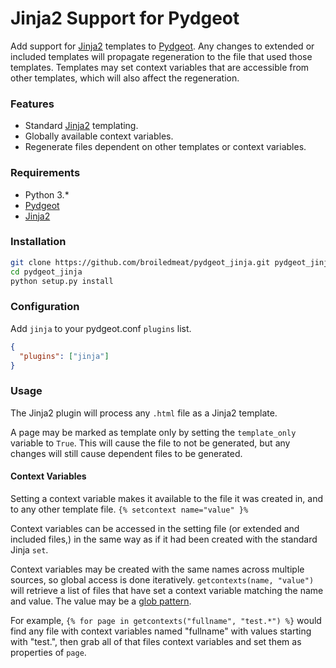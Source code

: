 # Jinja2 Support for Pydgeot
Add support for [Jinja2](https://github.com/mitsuhiko/jinja2) templates to
[Pydgeot](http://www.github.com/broiledmeat/pydgeot). Any changes to extended or included templates will propagate
regeneration to the file that used those templates. Templates may set context variables that are accessible from
other templates, which will also affect the regeneration.

### Features
- Standard [Jinja2](https://github.com/mitsuhiko/jinja2) templating.
- Globally available context variables.
- Regenerate files dependent on other templates or context variables.

### Requirements
- Python 3.*
- [Pydgeot](http://www.github.com/broiledmeat/pydgeot)
- [Jinja2](https://github.com/mitsuhiko/jinja2)

### Installation
```bash
git clone https://github.com/broiledmeat/pydgeot_jinja.git pydgeot_jinja
cd pydgeot_jinja
python setup.py install
```

### Configuration
Add `jinja` to your pydgeot.conf `plugins` list.
```json
{
  "plugins": ["jinja"]
}
```

### Usage
The Jinja2 plugin will process any `.html` file as a Jinja2 template.

A page may be marked as template only by setting the `template_only` variable to `True`. This will cause the file to not
be generated, but any changes will still cause dependent files to be generated.

#### Context Variables
Setting a context variable makes it available to the file it was created in, and to any other template file.
`{% setcontext name="value" }%`

Context variables can be accessed in the setting file (or extended and included files,) in the same way as if it had
been created with the standard Jinja `set`.

Context variables may be created with the same names across multiple sources, so global access is done iteratively.
`getcontexts(name, "value")` will retrieve a list of files that have set a context variable matching the name and value.
The value may be a [glob pattern](https://github.com/broiledmeat/pydgeot/blob/develop/README.md#glob-patterns).

For example, `{% for page in getcontexts("fullname", "test.*") %}` would find any file with context variables named
"fullname" with values starting with "test.", then grab all of that files context variables and set them as properties
of `page`.
